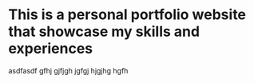 # This is a personal portfolio website that showcase my skills and experiences

asdfasdf
gfhj
gjfjgh
jgfgj
hjgjhg
hgfh